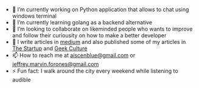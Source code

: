 - 🔭 I’m currently working on Python application that allows to chat using windows terminal
- 🌱 I’m currently learning golang as a backend alternative
- 👯 I’m looking to collaborate on likeminded people who wants to improve and follow their curiousity on how to make a better developer
- 💬 I write articles in [medium](https://medium.com/@aiscenblue) and also published some of my articles in [The Startup](https://medium.com/swlh/javascript-primitive-vs-reference-values-2836e8bb1c5d) and [Geek Culture](https://medium.com/geekculture/authentication-and-authorization-a5a2eafdde16)
- 📫 How to reach me at aiscenblue@gmail.com or jeffrey.marvin.forones@gmail.com
- ⚡ Fun fact: I walk around the city every weekend while listening to audible
